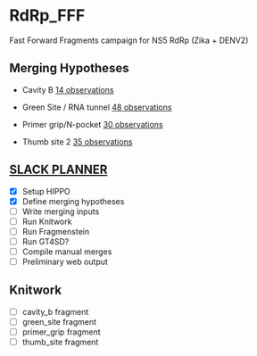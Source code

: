 # RdRp_FFF
Fast Forward Fragments campaign for NS5 RdRp (Zika + DENV2)

## Merging Hypotheses

- Cavity B [14 observations](https://fragalysis.diamond.ac.uk/viewer/react/projects/144/137)

- Green Site / RNA tunnel [48 observations](https://fragalysis.diamond.ac.uk/viewer/react/projects/140/133)

- Primer grip/N-pocket [30 observations](https://fragalysis.diamond.ac.uk/viewer/react/projects/141/134)

- Thumb site 2 [35 observations](https://fragalysis.diamond.ac.uk/viewer/react/projects/143/136)

## [SLACK PLANNER](https://xchem-workspace.slack.com/lists/T01MX6021AR/F07SNQ7N7QD)

- [x] Setup HIPPO
- [x] Define merging hypotheses
- [ ] Write merging inputs
- [ ] Run Knitwork
- [ ] Run Fragmenstein
- [ ] Run GT4SD?
- [ ] Compile manual merges
- [ ] Preliminary web output

## Knitwork

- [ ] cavity_b fragment
- [ ] green_site fragment
- [ ] primer_grip fragment
- [ ] thumb_site fragment
